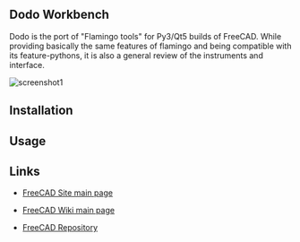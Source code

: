 ## Dodo Workbench
Dodo is the port of "Flamingo tools" for Py3/Qt5 builds of FreeCAD.
While providing basically the same features of flamingo and being compatible with its feature-pythons, it is also a general review of the instruments and interface.

![screenshot1](https://www.freecadweb.org/wiki/images/8/85/FlamingoBlob.png)

## Installation

## Usage

## Links

* [FreeCAD Site main page](https://www.freecadweb.org/)

* [FreeCAD Wiki main page](https://www.freecadweb.org/wiki)

* [FreeCAD Repository](https://github.com/FreeCAD/FreeCAD)

